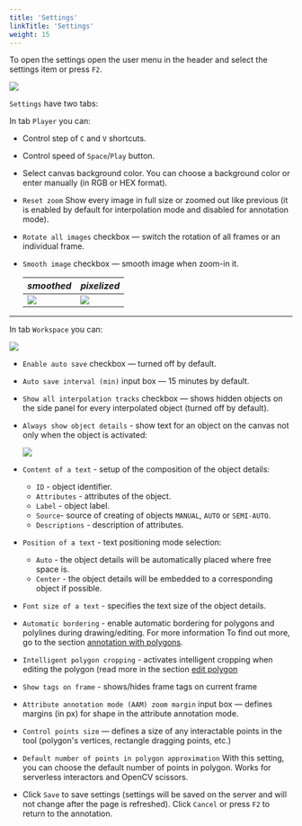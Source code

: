 ```yaml
---
title: 'Settings'
linkTitle: 'Settings'
weight: 15
---
```

To open the settings open the user menu in the header and select the settings item or press `F2`.

![](/images/image067.jpg)

`Settings` have two tabs:

In tab `Player` you can:

- Control step of `C` and `V` shortcuts.
- Control speed of `Space`/`Play` button.
- Select canvas background color. You can choose a background color or enter manually (in RGB or HEX format).
- `Reset zoom` Show every image in full size or zoomed out like previous
  (it is enabled by default for interpolation mode and disabled for annotation mode).
- `Rotate all images` checkbox — switch the rotation of all frames or an individual frame.
- `Smooth image` checkbox — smooth image when zoom-in it.

  |        _smoothed_         |        _pixelized_         |
  |---------------------------|----------------------------|
  | ![](/images/smoothed.jpg) | ![](/images/pixelized.jpg) |

---

In tab `Workspace` you can:

![](/images/image155.jpg)

- `Enable auto save` checkbox — turned off by default.
- `Auto save interval (min)` input box — 15 minutes by default.
- `Show all interpolation tracks` checkbox — shows hidden objects on the
  side panel for every interpolated object (turned off by default).
- `Always show object details` - show text for an object on the canvas not only when the object is activated:

  ![](/images/image152_detrac.jpg)

- `Content of a text` - setup of the composition of the object details:
  - `ID` - object identifier.
  - `Attributes` - attributes of the object.
  - `Label` - object label.
  - `Source`- source of creating of objects `MANUAL`, `AUTO` or `SEMI-AUTO`.
  - `Descriptions` - description of attributes.

- `Position of a text` - text positioning mode selection:
  - `Auto` - the object details will be automatically placed where free space is.
  - `Center` - the object details will be embedded to a corresponding object if possible.

- `Font size of a text` - specifies the text size of the object details.

- `Automatic bordering` - enable automatic bordering for polygons and polylines during drawing/editing.
  For more information To find out more, go to the section [annotation with polygons](/docs/manual/advanced/annotation-with-polygons/).

- `Intelligent polygon cropping` - activates intelligent cropping when editing the polygon (read more in the section [edit polygon](/docs/manual/advanced/annotation-with-polygons/edit-polygon/)

- `Show tags on frame` - shows/hides frame tags on current frame

- `Attribute annotation mode (AAM) zoom margin` input box — defines margins (in px)
  for shape in the attribute annotation mode.

- `Control points size` — defines a size of any interactable points in the tool
(polygon's vertices, rectangle dragging points, etc.)

- `Default number of points in polygon approximation`
  With this setting, you can choose the default number of points in polygon.
  Works for serverless interactors and OpenCV scissors.

- Click `Save` to save settings (settings will be saved on the server and will not change after the page is refreshed).
  Click `Cancel` or press `F2` to return to the annotation.
